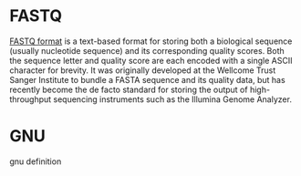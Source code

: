 # FASTQ
[FASTQ format](https://en.wikipedia.org/wiki/FASTQ_format) is a text-based format for storing both a biological sequence (usually nucleotide sequence) and its corresponding quality scores. Both the sequence letter and quality score are each encoded with a single ASCII character for brevity. It was originally developed at the Wellcome Trust Sanger Institute to bundle a FASTA sequence and its quality data, but has recently become the de facto standard for storing the output of high-throughput sequencing instruments such as the Illumina Genome Analyzer.

# GNU
gnu definition

